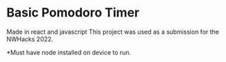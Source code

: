 # Basic Pomodoro Timer

Made in react and javascript
This project was used as a submission for the NWHacks 2022. 

*Must have node installed on device to run.
